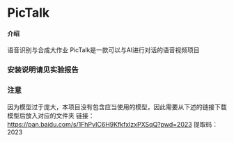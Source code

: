 # PicTalk

#### 介绍
语音识别与合成大作业
PicTalk是一款可以与AI进行对话的语音视频项目

### 安装说明请见实验报告

### 注意
因为模型过于庞大，本项目没有包含应当使用的模型，因此需要从下述的链接下载模型后放入对应的文件夹
链接：https://pan.baidu.com/s/1FhPvIC6H9KfkfxIzxPXSqQ?pwd=2023 
提取码：2023
